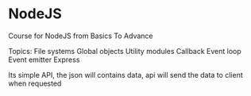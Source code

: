 # NodeJS
Course for NodeJS from Basics To Advance


Topics:
File systems
Global objects
Utility modules
Callback 
Event loop 
Event emitter
Express



Its simple API, the json will contains data, api will send the data to client when requested

